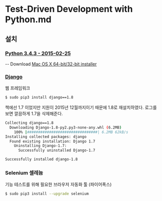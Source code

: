 # Test-Driven Development with Python.md

## 설치 

### [Python 3.4.3 - 2015-02-25](https://www.python.org/downloads/mac-osx/)
-- Download [Mac OS X 64-bit/32-bit installer](https://www.python.org/ftp/python/3.4.3/python-3.4.3-macosx10.6.pkg)

### [Django](https://www.djangoproject.com)
웹 프레임워크
```bash
$ sudo pip3 install django==1.8
```
책에선 1.7 이었지만 지원이 2015년 12월까지이기 때문에 1.8로 재설치하였다. 로그를 보면 깔끔하게 1.7을 삭제해준다. 
```bash
Collecting django==1.8
  Downloading Django-1.8-py2.py3-none-any.whl (6.2MB)
    100% |################################| 6.2MB 62kB/s 
Installing collected packages: django
  Found existing installation: Django 1.7
    Uninstalling Django-1.7:
      Successfully uninstalled Django-1.7

Successfully installed django-1.8
```

### Selenium 셀레늄 
기능 테스트를 위해 필요한 브라우저 자동화 툴 (파이어폭스)
```bash
$ sudo pip3 install --upgrade selenium
```

 
